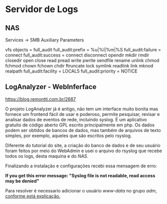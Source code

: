 # Servidor de Logs

## NAS
Services -> SMB 
Auxiliary Parameters

vfs objects = full_audit
full_audit:prefix = %u|%I|%m|%S
full_audit:failure = connect
full_audit:success = connect disconnect opendir mkdir rmdir closedir open close read pread write pwrite sendfile rename unlink chmod fchmod chown fchown chdir ftruncate lock symlink readlink link mknod realpath
full_audit:facility = LOCAL5
full_audit:priority = NOTICE


## LogAnalyzer - WebInferface
https://blog.remontti.com.br/2687

O projeto LogAnalyzer já é antigo, não tem um interface muito bonita mas fornece um frontend fácil de usar e poderoso, permite pesquisar, revisar e analisar dados de eventos de rede, incluindo syslog. É um aplicativo gratuito de código aberto GPL escrito principalmente em php. Os dados podem ser obtidos de bancos de dados, mas também de arquivos de texto simples, por exemplo, aqueles que são escritos pelo rsyslog.

Diferente do tutorial do site, a criação do banco de dados e de seu usuário foram feitos por meio do WebAdmin e usei o arquivo do rsyslog que recebe todos os logs, desta maquina e do *NAS*.

Finalizando a instalação e configurações recebi essa mensagem de erro:

**If you get this error message: "Syslog file is not readable, read access may be denied"**

Para resolver é necessario adicionar o usuário *www-data* no grupo *adm*, [conforme está explicação.](http://techies-world.com/how-to-install-rsyslog-with-loganalyzer-in-ubuntu/)